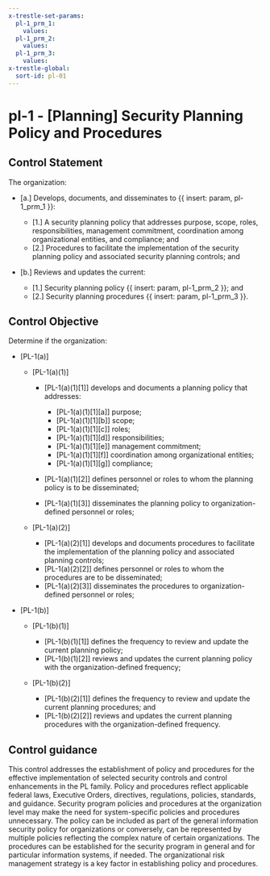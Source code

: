 ```yaml
---
x-trestle-set-params:
  pl-1_prm_1:
    values:
  pl-1_prm_2:
    values:
  pl-1_prm_3:
    values:
x-trestle-global:
  sort-id: pl-01
---
```


# pl-1 - \[Planning\] Security Planning Policy and Procedures

## Control Statement

The organization:

- \[a.\] Develops, documents, and disseminates to {{ insert: param, pl-1_prm_1 }}:

  - \[1.\] A security planning policy that addresses purpose, scope, roles, responsibilities, management commitment, coordination among organizational entities, and compliance; and
  - \[2.\] Procedures to facilitate the implementation of the security planning policy and associated security planning controls; and

- \[b.\] Reviews and updates the current:

  - \[1.\] Security planning policy {{ insert: param, pl-1_prm_2 }}; and
  - \[2.\] Security planning procedures {{ insert: param, pl-1_prm_3 }}.

## Control Objective

Determine if the organization:

- \[PL-1(a)\]

  - \[PL-1(a)(1)\]

    - \[PL-1(a)(1)[1]\] develops and documents a planning policy that addresses:

      - \[PL-1(a)(1)[1][a]\] purpose;
      - \[PL-1(a)(1)[1][b]\] scope;
      - \[PL-1(a)(1)[1][c]\] roles;
      - \[PL-1(a)(1)[1][d]\] responsibilities;
      - \[PL-1(a)(1)[1][e]\] management commitment;
      - \[PL-1(a)(1)[1][f]\] coordination among organizational entities;
      - \[PL-1(a)(1)[1][g]\] compliance;

    - \[PL-1(a)(1)[2]\] defines personnel or roles to whom the planning policy is to be disseminated;
    - \[PL-1(a)(1)[3]\] disseminates the planning policy to organization-defined personnel or roles;

  - \[PL-1(a)(2)\]

    - \[PL-1(a)(2)[1]\] develops and documents procedures to facilitate the implementation of the planning policy and associated planning controls;
    - \[PL-1(a)(2)[2]\] defines personnel or roles to whom the procedures are to be disseminated;
    - \[PL-1(a)(2)[3]\] disseminates the procedures to organization-defined personnel or roles;

- \[PL-1(b)\]

  - \[PL-1(b)(1)\]

    - \[PL-1(b)(1)[1]\] defines the frequency to review and update the current planning policy;
    - \[PL-1(b)(1)[2]\] reviews and updates the current planning policy with the organization-defined frequency;

  - \[PL-1(b)(2)\]

    - \[PL-1(b)(2)[1]\] defines the frequency to review and update the current planning procedures; and
    - \[PL-1(b)(2)[2]\] reviews and updates the current planning procedures with the organization-defined frequency.

## Control guidance

This control addresses the establishment of policy and procedures for the effective implementation of selected security controls and control enhancements in the PL family. Policy and procedures reflect applicable federal laws, Executive Orders, directives, regulations, policies, standards, and guidance. Security program policies and procedures at the organization level may make the need for system-specific policies and procedures unnecessary. The policy can be included as part of the general information security policy for organizations or conversely, can be represented by multiple policies reflecting the complex nature of certain organizations. The procedures can be established for the security program in general and for particular information systems, if needed. The organizational risk management strategy is a key factor in establishing policy and procedures.
